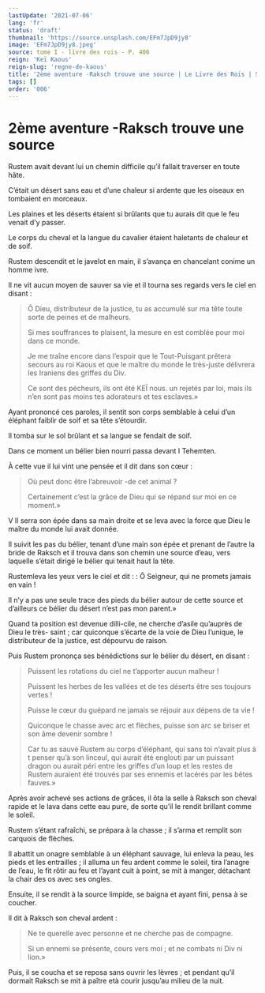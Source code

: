 ```yaml
---
lastUpdate: '2021-07-06'
lang: 'fr'
status: 'draft'
thumbnail: 'https://source.unsplash.com/EFm7JpD9jy8'
image: 'EFm7JpD9jy8.jpeg'
source: tome I - livre des rois - P. 406
reign: 'Keï Kaous'
reign-slug: 'regne-de-kaous'
title: '2ème aventure -Raksch trouve une source | Le Livre des Rois | Shâhnâmeh'
tags: []
order: '006'
---
```


<!-- LTeX: language=fr -->

# 2ème aventure -Raksch trouve une source

Rustem avait devant lui un chemin difficile qu’il fallait traverser en toute hâte.

C’était un désert sans eau et d’une chaleur si ardente que les oiseaux en tombaient en morceaux.

Les plaines et les déserts étaient si brûlants que tu aurais dit que le feu venait d’y passer.

Le corps du cheval et la langue du cavalier étaient haletants de chaleur et de soif.

Rustem descendit et le javelot en main, il s’avança en chancelant conime un homme ivre.

Il ne vit aucun moyen de sauver sa vie et il tourna ses regards vers le ciel en disant :

> Ô Dieu, distributeur de la justice, tu as accumulé sur ma tête toute sorte de peines et de malheurs.
>
> Si mes souffrances te plaisent, la mesure en est comblée pour moi dans ce monde.
>
> Je me traîne encore dans l’espoir que le Tout-Puisgant prêtera secours au roi Kaous et que le maître du monde le très-juste délivrera les Iraniens des griffes du Div.
>
> Ce sont des pécheurs, ils ont été KEÏ nous. un rejetés par loi, mais ils n’en sont pas moins tes adorateurs et tes esclaves.»

Ayant prononcé ces paroles, il sentit son corps semblable à celui d’un éléphant faiblir de soif et sa tête s’étourdir.

Il tomba sur le sol brûlant et sa langue se fendait de soif.

Dans ce moment un bélier bien nourri passa devant I Tehemten.

À cette vue il lui vint une pensée et il dit dans son cœur :

> Où peut donc être l’abreuvoir
-de cet animal ?
>
> Certainement c’est la grâce de Dieu qui se répand sur moi en ce moment.»

V Il serra son épée dans sa main droite et se leva avec la force que Dieu le maître du monde lui avait donnée.

Il suivit les pas du bélier, tenant d’une main son épée et prenant de l’autre la bride de Raksch et il trouva dans son chemin une source d’eau, vers laquelle s’était dirigé le bélier qui tenait haut la tête.

Rustemleva les yeux vers le ciel et dit : : Ô Seigneur, qui ne promets jamais en vain !

Il n’y a pas une seule trace des pieds du bélier autour de cette source et d’ailleurs ce bélier du désert n’est pas mon parent.»

Quand ta position est devenue dilli-cile, ne cherche d’asile qu’auprès de Dieu le très-
saint ; car quiconque s’écarte de la voie de Dieu l’unique, le distributeur de la justice, est dépourvu de raison.

Puis Rustem prononça ses bénédictions sur le bélier du désert, en disant :

> Puissent les rotations du ciel ne t’apporter aucun malheur !
>
> Puissent les herbes de les vallées et de tes déserts être ses toujours vertes !
>
> Puisse le cœur du guépard ne jamais se réjouir aux dépens de ta vie !
>
> Quiconque le chasse avec arc et flèches, puisse son arc se briser et son âme devenir sombre !
>
> Car tu as sauvé Rustem au corps d’éléphant, qui sans toi n’avait plus à t penser qu’à son linceul, qui aurait été englouti par un puissant dragon ou aurait péri entre les griffes d’un loup et les restes de Rustem auraient été trouvés par ses ennemis et lacérés par les bêtes fauves.»

Après avoir achevé ses actions de grâces, il ôta la selle à Raksch son cheval rapide et le lava dans cette eau pure, de sorte qu’il le rendit brillant comme le soleil.

Rustem s’étant rafraîchi, se prépara à la chasse ; il s’arma et remplit son carquois de flèches.

Il abattit un onagre semblable à un éléphant sauvage, lui enleva la peau, les pieds et les entrailles ; il alluma un feu ardent comme le soleil, tira l’anagre de l’eau, le fit rôtir au feu et l’ayant cuit à point, se mit à manger, détachant la chair des os avec ses ongles.

Ensuite, il se rendit à la source limpide, se baigna et ayant fini, pensa à se coucher.

Il dit à Raksch son cheval ardent :

> Ne te querelle avec personne et ne cherche pas de compagne.
>
> Si un ennemi se présente, cours vers moi ; et ne combats ni Div ni lion.»

Puis, il se coucha et se reposa sans ouvrir les lèvres ; et pendant qu’il dormait Raksch se mit à paître età courir jusqu’au milieu de la nuit.
